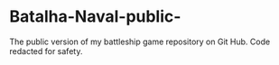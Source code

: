 # Batalha-Naval-public-
The public version of my battleship game repository on Git Hub. Code redacted for safety.
